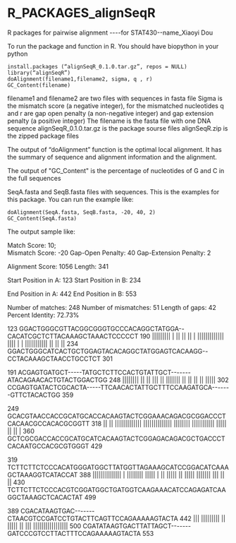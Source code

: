 # R_PACKAGES_alignSeqR
R packages for pairwise alignment  ----for STAT430--name_Xiaoyi Dou

To run the package and function in R. You should have biopython in your python

    install.packages (“alignSeqR_0.1.0.tar.gz”, repos = NULL)
    library(“alignSeqR”)
    doAlignment(filename1,filename2, sigma, q , r)
    GC_Content(filename)
    
 filename1 and filename2 are two files with sequences in fasta file
 Sigma is the mismatch score (a negative integer), for the mismatched nucleotides
 q and r are gap open penalty (a non-negative integer) and gap extension penalty (a positive integer)
 The filename is the fasta file with one DNA sequence
 alignSeqR_0.1.0.tar.gz is the package sourse files
 alignSeqR.zip is the zipped package files

The output of “doAlignment” function is the optimal local alignment. It has the summary of sequence and alignment information and the alignment.

The output of "GC_Content" is the percentage of nucleotides of G and C in the full sequences

SeqA.fasta and SeqB.fasta files with sequences. This is the examples for this package. You can run the example like:

    doAlignment(SeqA.fasta, SeqB.fasta, -20, 40, 2)
    GC_Content(SeqA.fasta)
The output sample like:


  Match Score: 10;  
  Mismatch Score:  -20 
  Gap-Open Penalty:  40 
  Gap-Extension Penalty:  2 

Alignment Score:  1056 
 Length:  341 

Start Position in A:  123 
Start Position in B:  234 

  End Position in A:  442 
  End Position in B:  553 

Number of matches:  248 
Number of mismatches:  51
Length of gaps:  42
Percent Identity:  72.73% 



123           GGACTGGGCGTTACGGCGGGTGCCCACAGGCTATGGA--CACATCGCTCTTACAAAGCTAAACTCCCCCT   190
              ||||||||| | || || || |  |||||||||||||  ||||  |  | ||||||||||| || || ||
234           GGACTGGGCATCACTGCTGGAGTACACAGGCTATGGAGTCACAAGG--CCTACAAAGCTAACCTGCCTCT   301


191           ACGAGTGATGCT-----TATGCTCTTCCACTGTATTGCT-------ATACAGAACACTGTACTGGACTGG   248
               |||||||| ||     ||     ||| ||  |||||||       || ||       || ||  |||||
302           CCGAGTGATACTCGCACTA-----TTCAACACTATTGCTTTCCAAGATGCA-------GTTCTACACTGG   359


249           GCACGTAACCACCGCATGCACCACAAGTACTCGGAAACAGACGCGGACCCTCACAACGCCACACGCGGTT   318
              || ||  ||||||||||||| |||||||||||||| |||||||| ||||||||||| ||||| || || |
360           GCTCGCGACCACCGCATGCATCACAAGTACTCGGAGACAGACGCTGACCCTCACAATGCCACGCGTGGGT   429


319           TCTTCTTCTCCCACATGGGATGGCTTATGGTTAGAAAGCATCCGGACATCAAAGCTAAAGGTCATACCAT   388
              |||||||||||||| | |||||||| ||||| |  || ||||| || ||||| ||||||| ||| || ||
430           TCTTCTTCTCCCACGTCGGATGGCTGATGGTCAAGAAACATCCAGAGATCAAGGCTAAAGCTCACACTAT   499


389           CGACATAAGTGAC-------CTAACGTCCGATCCTGTACTTCAGTTCCAGAAAAAGTACTA   442
              ||| |||||||||       ||       ||||| || |||   |||||||||||||||||
500           CGATATAAGTGACTTATTAGCT-------GATCCCGTCCTTACTTTCCAGAAAAAGTACTA   553
